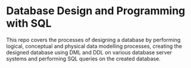 # Database Design and Programming with SQL
This repo covers the processes of designing a database by performing logical, conceptual and physical data modelling processes, creating the designed database using DML and DDL on various database server systems and performing SQL queries on the created database.


